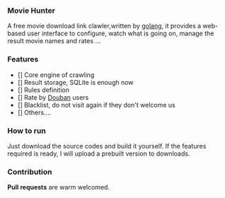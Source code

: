 ### Movie Hunter
A free movie download link clawler,written by [golang][1], it provides a web-based
user interface to configure, watch what is going on, manage the result movie names and rates ...

### Features
- [] Core engine of crawling 
- [] Result storage, SQLite is enough now
- [] Rules definition
- [] Rate by [Douban][2] users
- [] Blacklist, do not visit again if they don't welcome us
- [] Others....

### How to run
Just download the source codes and build it yourself.
If the features required is ready, I will upload a prebuilt version to downloads.

### Contribution
**Pull requests** are warm welcomed.


[1]: http://www.golang.org/
[2]: http://movie.douban.com/
